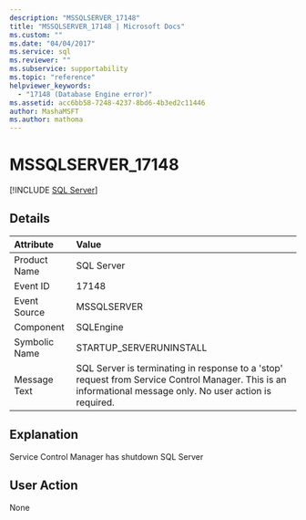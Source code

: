 ```yaml
---
description: "MSSQLSERVER_17148"
title: "MSSQLSERVER_17148 | Microsoft Docs"
ms.custom: ""
ms.date: "04/04/2017"
ms.service: sql
ms.reviewer: ""
ms.subservice: supportability
ms.topic: "reference"
helpviewer_keywords: 
  - "17148 (Database Engine error)"
ms.assetid: acc6bb58-7248-4237-8bd6-4b3ed2c11446
author: MashaMSFT
ms.author: mathoma
---
```

# MSSQLSERVER_17148
 [!INCLUDE [SQL Server](../../includes/applies-to-version/sqlserver.md)]
  
## Details  
  
| Attribute | Value |  
| :-------- | :---- |  
|Product Name|SQL Server|  
|Event ID|17148|  
|Event Source|MSSQLSERVER|  
|Component|SQLEngine|  
|Symbolic Name|STARTUP_SERVERUNINSTALL|  
|Message Text|SQL Server is terminating in response to a 'stop' request from Service Control Manager. This is an informational message only. No user action is required.|  
  
## Explanation  
Service Control Manager has shutdown SQL Server  
  
## User Action  
None  
  
